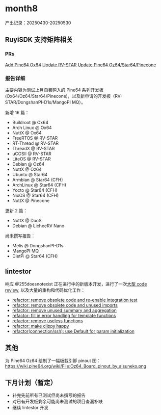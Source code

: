 # month8
产出记录：20250430-20250530

## RuyiSDK 支持矩阵相关

### PRs
[Add Pine64 Ox64](https://github.com/ruyisdk/support-matrix/pull/293)
[Update RV-STAR](https://github.com/ruyisdk/support-matrix/pull/294)
[Update Pine64 Oz64/Star64/Pinecone](https://github.com/ruyisdk/support-matrix/pull/307)

### 报告详细

主要内容为测试上月自费购入的 Pine64 系列开发板 (Ox64/Oz64/Star64/Pinecone)，以及新申请的开发板（RV-STAR/DongshanPI-D1s/MangoPI MQ）。

新增 16 篇：
- Buildroot @ Ox64
- Arch Linux @ Ox64
- NuttX @ Ox64
- FreeRTOS @ RV-STAR
- RT-Thread @ RV-STAR
- ThreadX @ RV-STAR
- uCOSII @ RV-STAR
- LiteOS @ RV-STAR
- Debian @ Oz64
- NuttX @ Oz64
- Ubuntu @ Star64
- Armbian @ Star64 (CFH)
- ArchLinux @ Star64 (CFH)
- Yocto @ Star64 (CFH)
- NixOS @ Star64 (CFH)
- NuttX @ Pinecone

更新 2 篇：
- NuttX @ DuoS
- Debian @ LicheeRV Nano

尚未撰写报告：

- Melis @ DongshanPI-D1s
- MangoPI MQ
- DietPi @ Star64 (CFH)

## lintestor

响应 @255doesnotexist 正在进行中的新版本开发，进行了一次[大型 code review](https://github.com/255doesnotexist/lintestor/pull/96), 以及大量的重构和代码优化工作：
- [refactor: remove obsolete code and re-enable integration test](https://github.com/255doesnotexist/lintestor/pull/96/commits/72b11e546cae412adda52c9ad445ffbc1b9d31b2)
- [refactor: remove obsolete code and unused imports](https://github.com/255doesnotexist/lintestor/pull/96/commits/ad89ca0d090736899ab51ca86442a86078bc95e0)
- [refactor: remove unused summary and aggregation](https://github.com/255doesnotexist/lintestor/pull/96/commits/14fa0f8277c1fe179f2a3084a954aa429bfb3f25)
- [refactor: fill in error handling for template functions](https://github.com/255doesnotexist/lintestor/pull/96/commits/f49211133ce457539bd97c9ce99982be392ec7e6)
- [refactor: remove useless functions](https://github.com/255doesnotexist/lintestor/pull/96/commits/75b17b464d70dd20455edffc7fb02c6808473dd6)
- [refactor: make clippy happy](https://github.com/255doesnotexist/lintestor/pull/96/commits/818c17ebeed0a85fa143ddf7e431f3822f0f41ae)
- [refactor(connection/ssh): use Default for param initialization](https://github.com/255doesnotexist/lintestor/pull/96/commits/ef05b23d76333122be013f380503da52de5e3e80)

## 其他
为 Pine64 Oz64 绘制了一幅板载引脚 pinout 图：https://wiki.pine64.org/wiki/File:Oz64_Board_pinout_by_aisuneko.png

## 下月计划（暂定）
- 补完先前所有已测试但尚未撰写的报告
- 对已有开发板剩余可能尚未测试的项目查漏补缺
- 继续 lintestor 开发